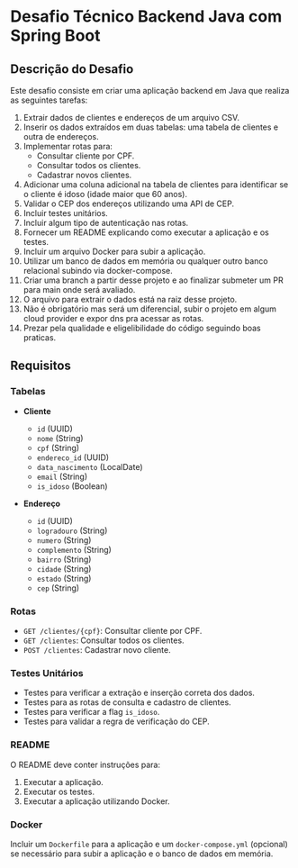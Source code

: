 # Desafio Técnico Backend Java com Spring Boot

## Descrição do Desafio

Este desafio consiste em criar uma aplicação backend em Java que realiza as seguintes tarefas:

1. Extrair dados de clientes e endereços de um arquivo CSV.
2. Inserir os dados extraídos em duas tabelas: uma tabela de clientes e outra de endereços.
3. Implementar rotas para:
   - Consultar cliente por CPF.
   - Consultar todos os clientes.
   - Cadastrar novos clientes.
4. Adicionar uma coluna adicional na tabela de clientes para identificar se o cliente é idoso (idade maior que 60 anos).
5. Validar o CEP dos endereços utilizando uma API de CEP.
6. Incluir testes unitários.
7. Incluir algum tipo de autenticação nas rotas.
8. Fornecer um README explicando como executar a aplicação e os testes.
9. Incluir um arquivo Docker para subir a aplicação.
10. Utilizar um banco de dados em memória ou qualquer outro banco relacional subindo via docker-compose.
11. Criar uma branch a partir desse projeto e ao finalizar submeter um PR para main onde será avaliado.
12. O arquivo para extrair o dados está na raiz desse projeto.
13. Não é obrigatório mas será um diferencial, subir o projeto em algum cloud provider e expor dns pra acessar as rotas.
14. Prezar pela qualidade  e eligelibilidade do código seguindo boas praticas.

## Requisitos

### Tabelas

- **Cliente**
  - `id` (UUID)
  - `nome` (String)
  - `cpf` (String)
  - `endereco_id` (UUID)
  - `data_nascimento` (LocalDate)
  - `email` (String)
  - `is_idoso` (Boolean)

- **Endereço**
  - `id` (UUID)
  - `logradouro` (String)
  - `numero` (String)
  - `complemento` (String)
  - `bairro` (String)
  - `cidade` (String)
  - `estado` (String)
  - `cep` (String)

### Rotas

- `GET /clientes/{cpf}`: Consultar cliente por CPF.
- `GET /clientes`: Consultar todos os clientes.
- `POST /clientes`: Cadastrar novo cliente.

### Testes Unitários

- Testes para verificar a extração e inserção correta dos dados.
- Testes para as rotas de consulta e cadastro de clientes.
- Testes para verificar a flag `is_idoso`.
- Testes para validar a regra de verificação do CEP.

### README

O README deve conter instruções para:

1. Executar a aplicação.
2. Executar os testes.
3. Executar a aplicação utilizando Docker.

### Docker

Incluir um `Dockerfile` para a aplicação e um `docker-compose.yml` (opcional) se necessário para subir a aplicação e o banco de dados em memória.


